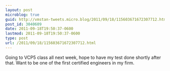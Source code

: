 ```yaml
---
layout: post
microblog: true
guid: http://vmstan-tweets.micro.blog/2011/09/18/115603671672307712.html
post_id: 3040609
date: 2011-09-18T19:50:37-0600
lastmod: 2011-09-18T19:50:37-0600
type: post
url: /2011/09/18/115603671672307712.html
---
```

Going to VCP5 class all next week, hope to have my test done shortly after that. Want to be one of the first certified engineers in my firm.
